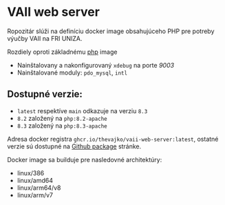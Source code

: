# VAII web server

Ropozitár slúži na definíciu docker image obsahujúceho PHP pre potreby výučby VAII na FRI UNIZA.

Rozdiely oproti základnému [php](https://hub.docker.com/_/php) image

* Nainštalovany a nakonfigurovaný `xdebug` na porte _9003_
* Nainštalované moduly: `pdo_mysql`, `intl`

## Dostupné verzie:
* `latest` respektíve `main` odkazuje na verziu `8.3`
* `8.2` založený na `php:8.2-apache`
* `8.3` založený na `php:8.3-apache`

Adresa docker registra `ghcr.io/thevajko/vaii-web-server:latest`, ostatné verzie sú dostupné na [Github package](https://github.com/thevajko/vaii-web-server/pkgs/container/vaii-web-server) stránke.

Docker image sa builduje pre nasledovné architektúry:
* linux/386
* linux/amd64
* linux/arm64/v8
* linux/arm/v7
